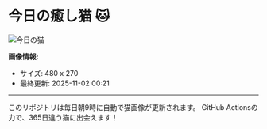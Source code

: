 # 今日の癒し猫 🐱

![今日の猫](https://cdn2.thecatapi.com/images/13m.gif)

**画像情報:**
- サイズ: 480 x 270
- 最終更新: 2025-11-02 00:21

---

このリポジトリは毎日朝9時に自動で猫画像が更新されます。
GitHub Actionsの力で、365日違う猫に出会えます！
